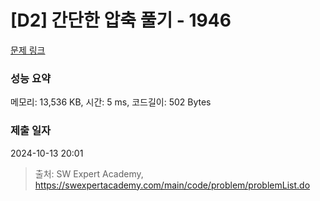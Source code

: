 # [D2] 간단한 압축 풀기 - 1946 

[문제 링크](https://swexpertacademy.com/main/code/problem/problemDetail.do?contestProbId=AV5PmkDKAOMDFAUq) 

### 성능 요약

메모리: 13,536 KB, 시간: 5 ms, 코드길이: 502 Bytes

### 제출 일자

2024-10-13 20:01



> 출처: SW Expert Academy, https://swexpertacademy.com/main/code/problem/problemList.do